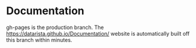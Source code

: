 # Documentation
gh-pages is the production branch.  The https://datarista.github.io/Documentation/ website is automatically built off this branch within minutes.
